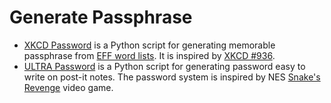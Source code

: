 # Generate Passphrase

- [XKCD Password](xkcd_password.py) is a Python script for generating memorable
  passphrase from [EFF word lists][eff_wordlists]. It is inspired by [XKCD #936][xkcd_936].
- [ULTRA Password](ultra_password.py) is a Python script for generating password
  easy to write on post-it notes. The password system is inspired by NES
  [Snake's Revenge][wikipedia_sr] video game.

[eff_wordlists]: https://www.eff.org/deeplinks/2016/07/new-wordlists-random-passphrases
[xkcd_936]: https://xkcd.com/936/
[wikipedia_sr]: https://en.wikipedia.org/wiki/Snake%27s_Revenge
